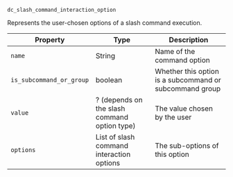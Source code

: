 `dc_slash_command_interaction_option`

Represents the user-chosen options of a slash command execution.

| Property                 | Type                                         | Description                                             |
|--------------------------|----------------------------------------------|---------------------------------------------------------|
| `name`                   | String                                       | Name of the command option                              |
| `is_subcommand_or_group` | boolean                                      | Whether this option is a subcommand or subcommand group |
| `value`                  | ? (depends on the slash command option type) | The value chosen by the user                            |
| `options`                | List of slash command interaction options    | The sub-options of this option                          |